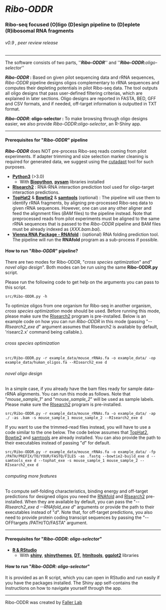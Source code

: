 # _Ribo-ODDR_

### Ribo-seq focused (O)ligo (D)esign pipeline to (D)eplete (R)ibosomal RNA fragments

###### v0.9 , peer review release
---

The software consists of two parts, ''**_Ribo-ODDR_**'' and ''**_Ribo-ODDR_:**_oligo-selector_''

**_Ribo-ODDR_ :** Based on given pilot sequencing data and rRNA sequences, _Ribo-ODDR_ pipeline designs oligos complementary to rRNA sequences and computes their depleting potentials in pilot Ribo-seq data. The tool outputs all oligo designs that pass user-defined filtering criterias, which are explained in later sections. Oligo designs are reported in FASTA, BED, GFF and CSV formats, and if needed, off-target information is outputted in TXT format.

**_Ribo-ODDR_: oligo-selector :** To make browsing through oligo designs easier, we also provide _Ribo-ODDR_:_oligo-selector_, an R-Shiny app.

---
#### Prerequisites for "**_Ribo-ODDR_**" pipeline
**_Ribo-ODDR_** does NOT pre-process Ribo-seq reads coming from pilot experiments. If adapter trimming and size selection marker cleaning is required for generated data, we suggest using the [cutadapt](https://cutadapt.readthedocs.io) tool for such purposes.
* [**Python3**](https://www.python.org/) (>3.0)
  * With [**Biopython**](https://biopython.org/), [**pysam**](https://pysam.readthedocs.io) libraries installed
* [**RIsearch2**](https://rth.dk/resources/risearch/) : RNA-RNA interaction prediction tool used for oligo-target interaction predictions.
* [**TopHat2**](https://ccb.jhu.edu/software/tophat/index.shtml) & [**Bowtie2**](https://sourceforge.net/projects/bowtie-bio/files/bowtie2/) & [**samtools**](http://www.htslib.org/doc/samtools.html) (optional) : The pipeline will use them to identify rRNA fragments, by aligning pre-processed Ribo-seq data to given rRNA sequences. However, one can use any other aligner and feed the alignment files (_BAM_ files) to the pipeline instead. Note that preprocessed reads from pilot experiments must be aligned to the same rRNA sequences that is passed to the _Ribo-ODDR_ pipeline and BAM files must be already indexed as (_XXX.bam.bai_).
* [**Vienna RNA Package - RNAfold**](https://www.tbi.univie.ac.at/RNA/) : (optional) RNA folding prediction tool. The pipeline will run the **RNAfold** program as a sub-process if possible.

#### How to run "**_Ribo-ODDR_**" pipeline?
There are two modes for Ribo-ODDR, "_cross species optimization_" and" _novel oligo design_". Both modes can be run using the same **Ribo-ODDR.py** script.

Please run the following code to get help on the arguments you can pass to this script.

    src/Ribo-ODDR.py -h

To optimize oligos from one organism for Ribo-seq in another organism, _cross species optimization_ mode should be used.  Before running this mode, please make sure the [RIsearch2](https://rth.dk/resources/risearch/) program is pre-installed. Below is an example code on how you can run _Ribo-ODDR_ in this mode (passing "_--RIsearch2_exe d_" argument assumes that RIsearch2 is available by default, 'risearc2.x' command being callable.).

######  _cross species optimization_
    src/Ribo-ODDR.py -r example_data/mouse_rRNAs.fa -o example_data/ -op example_data/human_oligos.fa --RIsearch2_exe d


######  _novel oligo design_
In a simple case, if you already have the bam files ready for sample data-rRNA alignments. You can run this mode as follows. Note that "_mouse_sample_1_" and "_mouse_sample_2_" will be used as sample labels. Please make sure the [RIsearch2](https://rth.dk/resources/risearch/) program is pre-installed.

    src/Ribo-ODDR.py -r example_data/mouse_rRNAs.fa -o example_data/ -ap ./ -as .bam -s mouse_sample_1 mouse_sample_2 --RIsearch2_exe d

If you want to use the trimmed-read files instead, you will have to use a code similar to the one below. The code below assumes that [TopHat2](https://ccb.jhu.edu/software/tophat/index.shtml), [Bowtie2](https://sourceforge.net/projects/bowtie-bio/files/bowtie2/) and [samtools](http://www.htslib.org/doc/samtools.html) are already installed. You can also provide the path to their executables instead of passing "_d_" for default.

    src/Ribo-ODDR.py -r example_data/mouse_rRNAs.fa -o example_data/ -fp /PATH/PREFIX/TO/YOUR/FASTQ/FILES -as .fastq --bowtie2-build_exe d --samtools_exe d --tophat_exe -s mouse_sample_1 mouse_sample_2 --RIsearch2_exe d

######  _computing more features_
To compute self-folding characteristics, binding energy and off-target predictions for designed oligos you need the [RNAfold](https://www.tbi.univie.ac.at/RNA/) and [RIsearch2](https://rth.dk/resources/risearch/) pre-installed. When they are available by default, you can pass the "_--RIsearch2_exe d --RNAfold_exe d_" arguments or provide the path to their executables instead of "_d_". Note that, for off-target predictions, you also need to provide protein coding transcipt sequences by passing the "--OFFtargets /PATH/TO/FASTA" argument.

---
#### Prerequisites for "_**Ribo-ODDR: oligo-selector**_"
* [**R & RStudio**](https://rstudio.com/)
  * With [**shiny**](https://shiny.rstudio.com/), [**shinythemes**](https://rstudio.github.io/shinythemes/), [**DT**](https://rstudio.github.io/DT/), [**htmltools**](https://cran.r-project.org/web/packages/htmltools/index.html), [**ggplot2**](https://ggplot2.tidyverse.org/) libraries

#### How to run  "_**Ribo-ODDR: oligo-selector**_"
It is provided as an R script, which you can open in RStudio and run easily if you have the packages installed. The Shiny app self-contains the Instructions on how to navigate yourself through the app.

---
Ribo-ODDR was created by [Faller Lab]()
